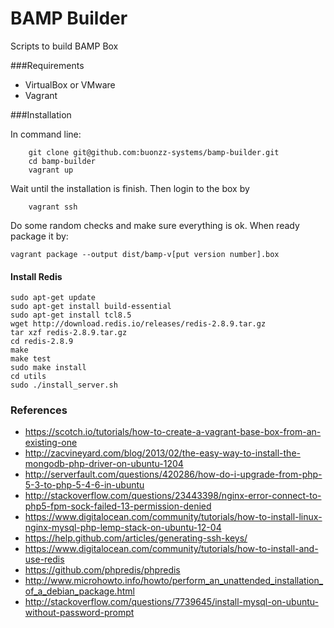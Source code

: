 BAMP Builder
=============

Scripts to build BAMP Box

###Requirements

* VirtualBox or VMware
* Vagrant

###Installation

In command line:

```
    git clone git@github.com:buonzz-systems/bamp-builder.git
	cd bamp-builder
	vagrant up
```

Wait until the installation is finish. Then login to the box by

```
    vagrant ssh
```

Do some random checks and make sure everything is ok. When ready package it by:

```
vagrant package --output dist/bamp-v[put version number].box
```

#### Install Redis

```
sudo apt-get update
sudo apt-get install build-essential
sudo apt-get install tcl8.5
wget http://download.redis.io/releases/redis-2.8.9.tar.gz
tar xzf redis-2.8.9.tar.gz
cd redis-2.8.9
make
make test
sudo make install
cd utils
sudo ./install_server.sh
```

### References

- https://scotch.io/tutorials/how-to-create-a-vagrant-base-box-from-an-existing-one
- http://zacvineyard.com/blog/2013/02/the-easy-way-to-install-the-mongodb-php-driver-on-ubuntu-1204
- http://serverfault.com/questions/420286/how-do-i-upgrade-from-php-5-3-to-php-5-4-6-in-ubuntu
- http://stackoverflow.com/questions/23443398/nginx-error-connect-to-php5-fpm-sock-failed-13-permission-denied
- https://www.digitalocean.com/community/tutorials/how-to-install-linux-nginx-mysql-php-lemp-stack-on-ubuntu-12-04
- https://help.github.com/articles/generating-ssh-keys/
- https://www.digitalocean.com/community/tutorials/how-to-install-and-use-redis
- https://github.com/phpredis/phpredis
- http://www.microhowto.info/howto/perform_an_unattended_installation_of_a_debian_package.html
- http://stackoverflow.com/questions/7739645/install-mysql-on-ubuntu-without-password-prompt
